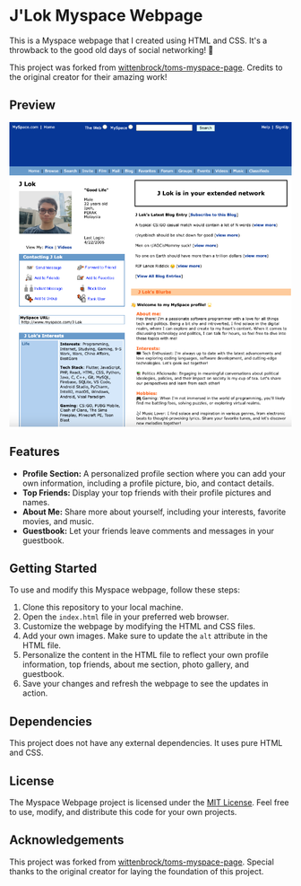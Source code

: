 # J'Lok Myspace Webpage

This is a Myspace webpage that I created using HTML and CSS. It's a throwback to the good old days of social networking! 🎉

This project was forked from [wittenbrock/toms-myspace-page](https://github.com/wittenbrock/toms-myspace-page). Credits to the original creator for their amazing work!

## Preview

![Myspace Webpage Preview](preview.png)

## Features

- **Profile Section:** A personalized profile section where you can add your own information, including a profile picture, bio, and contact details.
- **Top Friends:** Display your top friends with their profile pictures and names.
- **About Me:** Share more about yourself, including your interests, favorite movies, and music.
- **Guestbook:** Let your friends leave comments and messages in your guestbook.

## Getting Started

To use and modify this Myspace webpage, follow these steps:

1. Clone this repository to your local machine.
2. Open the `index.html` file in your preferred web browser.
3. Customize the webpage by modifying the HTML and CSS files.
4. Add your own images. Make sure to update the `alt` attribute in the HTML file.
5. Personalize the content in the HTML file to reflect your own profile information, top friends, about me section, photo gallery, and guestbook.
6. Save your changes and refresh the webpage to see the updates in action.

## Dependencies

This project does not have any external dependencies. It uses pure HTML and CSS.

## License

The Myspace Webpage project is licensed under the [MIT License](LICENSE).
Feel free to use, modify, and distribute this code for your own projects.

## Acknowledgements

This project was forked from [wittenbrock/toms-myspace-page](https://github.com/wittenbrock/toms-myspace-page). Special thanks to the original creator for laying the foundation of this project.
